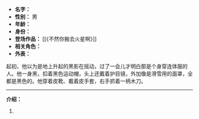 
- **名字：** 
- **性别：** 男
- **年龄：** 
- **身份：** 
- **登场作品：** [[《不然你搬去火星啊》]]
- **相关角色：** 
- **外表：** 

起初，他以为是地上升起的黑影在摇动，过了一会儿才明白那是个身穿连体服的人。他一身黑，扣着黑色运动帽，头上还戴着护目镜，外加像是滑雪用的面罩，全都是黑色的。他穿着皮靴、戴着皮手套，右手抓着一柄木刀。

---

**介绍：** 

1. 
